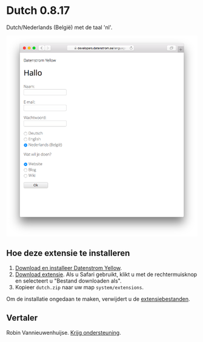 Dutch 0.8.17
============
Dutch/Nederlands (België) met de taal 'nl'.

<p align="center"><img src="dutch-screenshot.png?raw=true" alt="Screenshot"></p>

## Hoe deze extensie te installeren

1. [Download en installeer Datenstrom Yellow](https://github.com/datenstrom/yellow/).
2. [Download extensie](https://github.com/datenstrom/yellow-extensions/raw/master/zip/dutch.zip). Als u Safari gebruikt, klikt u met de rechtermuisknop en selecteert u "Bestand downloaden als".
3. Kopieer `dutch.zip` naar uw map `system/extensions`.

Om de installatie ongedaan te maken, verwijdert u de [extensiebestanden](extension.ini).

## Vertaler

Robin Vannieuwenhuijse. [Krijg ondersteuning](https://extensions.datenstrom.se/help/).
